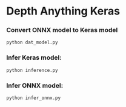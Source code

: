 # Depth Anything Keras
### Convert ONNX model to Keras model
    python dat_model.py
### Infer Keras model:
    python inference.py
### Infer ONNX model:
    python infer_onnx.py